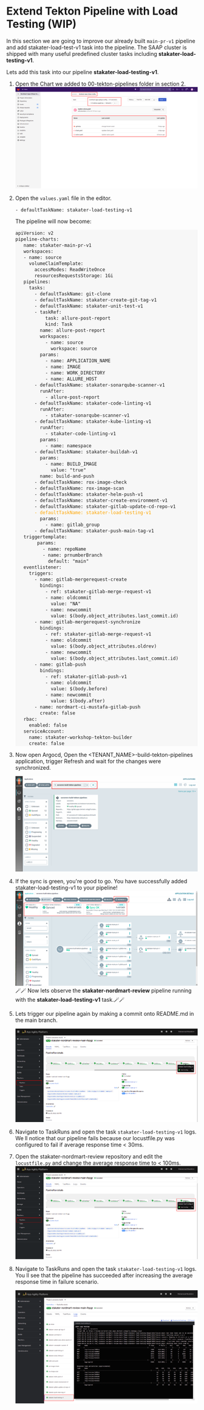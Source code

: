 # Extend Tekton Pipeline with Load Testing (WIP)

In this section we are going to improve our already built `main-pr-v1` pipeline and add stakater-load-test-v1 task into the pipeline.
The SAAP cluster is shipped with many useful predefined cluster tasks including **stakater-load-testing-v1**.  

Lets add this task into our pipeline  **stakater-load-testing-v1**.

1. Open the Chart we added to 00-tekton-pipelines folder in section 2.
  ![images/pipelines-nordmart-apps-gitops-config](images/pipelines-nordmart-apps-gitops-config.png)

2. Open the `values.yaml` file in the editor. 

    ```
    - defaultTaskName: stakater-load-testing-v1
    ```

    The pipeline will now become:
    <div class="highlight" style="background: #f7f7f7">
    <pre><code class="language-yaml">apiVersion: v2
   pipeline-charts:
      name: stakater-main-pr-v1
      workspaces:
      - name: source
        volumeClaimTemplate:
          accessModes: ReadWriteOnce
          resourcesRequestsStorage: 1Gi
      pipelines:
        tasks:
          - defaultTaskName: git-clone
          - defaultTaskName: stakater-create-git-tag-v1
          - defaultTaskName: stakater-unit-test-v1
          - taskRef:
              task: allure-post-report
              kind: Task
            name: allure-post-report
            workspaces:
              - name: source
                workspace: source
            params: 
              - name: APPLICATION_NAME
              - name: IMAGE
              - name: WORK_DIRECTORY
              - name: ALLURE_HOST
          - defaultTaskName: stakater-sonarqube-scanner-v1
            runAfter:
              - allure-post-report
          - defaultTaskName: stakater-code-linting-v1
            runAfter:
              - stakater-sonarqube-scanner-v1
          - defaultTaskName: stakater-kube-linting-v1
            runAfter:
              - stakater-code-linting-v1
            params:
              - name: namespace
          - defaultTaskName: stakater-buildah-v1
            params:
              - name: BUILD_IMAGE
                value: "true"
            name: build-and-push
          - defaultTaskName: rox-image-check
          - defaultTaskName: rox-image-scan
          - defaultTaskName: stakater-helm-push-v1
          - defaultTaskName: stakater-create-environment-v1
          - defaultTaskName: stakater-gitlab-update-cd-repo-v1
          <span style="color:orange">- defaultTaskName: stakater-load-testing-v1</span>          
            params:
              - name: gitlab_group
          - defaultTaskName: stakater-push-main-tag-v1
      triggertemplate:
           params:
             - name: repoName
             - name: prnumberBranch
               default: "main"
      eventlistener:
        triggers:               
          - name: gitlab-mergerequest-create
            bindings:
              - ref: stakater-gitlab-merge-request-v1
              - name: oldcommit
                value: "NA"
              - name: newcommit
                value: $(body.object_attributes.last_commit.id)
          - name: gitlab-mergerequest-synchronize
            bindings:
              - ref: stakater-gitlab-merge-request-v1
              - name: oldcommit
                value: $(body.object_attributes.oldrev)
              - name: newcommit
                value: $(body.object_attributes.last_commit.id)
          - name: gitlab-push
            bindings:
              - ref: stakater-gitlab-push-v1
              - name: oldcommit
                value: $(body.before)
              - name: newcommit
                value: $(body.after)
          - name: nordmart-ci-mustafa-gitlab-push
            create: false
      rbac:
        enabled: false
      serviceAccount:
        name: stakater-workshop-tekton-builder
        create: false</code></pre></div>

3. Now open Argocd, Open the <TENANT_NAME>-build-tekton-pipelines application, trigger Refresh and  wait for the changes were synchronized.

    ![sorcerers-build-tekton-pipelines](./images/sorcerers-build-tekton-pipelines.png)


4. If the sync is green, you're good to go. You have successfully added stakater-load-testing-v1 to your pipeline!
    ![sorcerers-build-tekton-pipelines2](./images/sorcerers-build-tekton-pipelines2.png)
🪄🪄 Now lets observe the **stakater-nordmart-review** pipeline running with the **stakater-load-testing-v1** task.🪄🪄


5. Lets trigger our pipeline again by making a commit onto README.md in the main branch.

    ![pipeline-with-load-testing](./images/pipeline-with-load-testing.png)


6. Navigate to TaskRuns and open the task `stakater-load-testing-v1` logs. We ll notice that our pipeline fails because our locustfile.py was configured to fail if average response time < 30ms.

7. Open the stakater-nordmart-review repository and edit the `locustfile.py` and change the average response time  to < 100ms.
    ![pipeline-with-load-testing](./images/pipeline-with-load-testing.png)

8. Navigate to TaskRuns and open the task `stakater-load-testing-v1` logs. You ll see that the pipeline has succeeded after increasing the average response time in failure scenario.

    ![pipeline-with-load-testing-logs](./images/pipeline-with-load-testing-logs.png)

